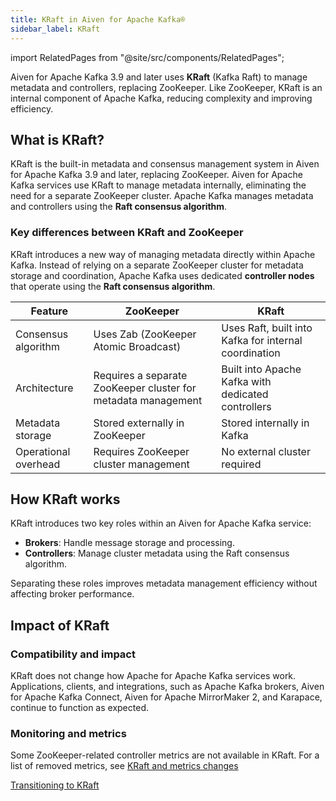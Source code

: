 ```yaml
---
title: KRaft in Aiven for Apache Kafka®
sidebar_label: KRaft
---
```


import RelatedPages from "@site/src/components/RelatedPages";

Aiven for Apache Kafka 3.9 and later uses **KRaft** (Kafka Raft) to manage metadata and controllers, replacing ZooKeeper.
Like ZooKeeper, KRaft is an internal component of Apache Kafka, reducing complexity and
improving efficiency.

## What is KRaft?

KRaft is the built-in metadata and consensus management system in Aiven for Apache Kafka
3.9 and later, replacing ZooKeeper. Aiven for Apache Kafka services use KRaft to
manage metadata internally, eliminating the need for a separate ZooKeeper cluster.
Apache Kafka manages metadata and controllers using the **Raft consensus algorithm**.

### Key differences between KRaft and ZooKeeper

KRaft introduces a new way of managing metadata directly within Apache Kafka. Instead
of relying on a separate ZooKeeper cluster for metadata storage and coordination,
Apache Kafka uses dedicated **controller nodes** that operate using
the **Raft consensus algorithm**.


 Feature              | ZooKeeper                                        | KRaft                                      |
|----------------------|------------------------------------------------|--------------------------------------------|
| Consensus algorithm | Uses Zab (ZooKeeper Atomic Broadcast)          | Uses Raft, built into Kafka for internal coordination                 |
| Architecture      | Requires a separate ZooKeeper cluster for metadata management           | Built into Apache Kafka with dedicated controllers |
| Metadata storage  | Stored externally in ZooKeeper                 | Stored internally in Kafka                 |
| Operational overhead | Requires ZooKeeper cluster management       | No external cluster required               |

## How KRaft works

KRaft introduces two key roles within an Aiven for Apache Kafka service:

- **Brokers**: Handle message storage and processing.
- **Controllers**: Manage cluster metadata using the Raft consensus algorithm.

Separating these roles improves metadata management efficiency without affecting broker
performance.

## Impact of KRaft

### Compatibility and impact

KRaft does not change how Apache for Apache Kafka services work. Applications, clients,
and integrations, such as Apache Kafka brokers, Aiven for Apache Kafka Connect,
Aiven for Apache MirrorMaker 2, and Karapace, continue to function as expected.

### Monitoring and metrics

Some ZooKeeper-related controller metrics are not available in KRaft. For a list of
removed metrics, see [KRaft and metrics changes](/docs/products/kafka/reference/kafka-metrics-prometheus#kraft-mode-and-metrics-changes)


<RelatedPages/>

[Transitioning to KRaft](/docs/products/kafka/concepts/upgrade-procedure#transitioning-to-kraft-)
